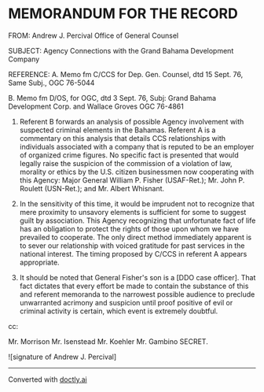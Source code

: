 # MEMORANDUM FOR THE RECORD

FROM: Andrew J. Percival
Office of General Counsel

SUBJECT: Agency Connections with the Grand Bahama
Development Company

REFERENCE: A. Memo fm C/CCS for Dep. Gen. Counsel, dtd
15 Sept. 76, Same Subj., OGC 76-5044

B. Memo fm D/OS, for OGC, dtd 3 Sept. 76, Subj:
Grand Bahama Development Corp. and Wallace Groves
OGC 76-4861

1. Referent B forwards an analysis of possible Agency involvement with suspected criminal elements in the Bahamas. Referent A is a commentary on this analysis that details CCS relationships with individuals associated with a company that is reputed to be an employer of organized crime figures. No specific fact is presented that would legally raise the suspicion of the commission of a violation of law, morality or ethics by the U.S. citizen businessmen now cooperating with this Agency: Major General William P. Fisher (USAF-Ret.); Mr. John P. Roulett (USN-Ret.); and Mr. Albert Whisnant.

2. In the sensitivity of this time, it would be imprudent not to recognize that mere proximity to unsavory elements is sufficient for some to suggest guilt by association. This Agency recognizing that unfortunate fact of life has an obligation to protect the rights of those upon whom we have prevailed to cooperate. The only direct method immediately apparent is to sever our relationship with voiced gratitude for past services in the national interest. The timing proposed by C/CCS in referent A appears appropriate.

3. It should be noted that General Fisher's son is a [DDO case officer]. That fact dictates that every effort be made to contain the substance of this and referent memoranda to the narrowest possible audience to preclude unwarranted acrimony and suspicion until proof positive of evil or criminal activity is certain, which event is extremely doubtful.

cc:

Mr. Morrison
Mr. Isenstead
Mr. Koehler
Mr. Gambino SECRET.

![signature of Andrew J. Percival]


---
Converted with [doctly.ai](https://doctly.ai)